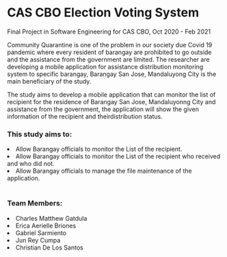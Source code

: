# CAS CBO Election Voting System


Final Project in Software Engineering for CAS CBO, Oct 2020 - Feb 2021


Community Quarantine is one of the problem in our society due Covid 19 pandemic where every resident of barangay are prohibited to go outside and the assistance from the government are limited. The researcher are developing a mobile application for assistance distribution monitoring system to specific barangay, Barangay San Jose, Mandaluyong City is the main beneficiary  of the study. 
<br>

The study aims to develop a mobile application that can monitor the list of recipient for the residence of Barangay San Jose, Mandaluyonng City and assistance from the government, the application will show the given information of the recipient and theirdistribution status.
<br>

<h3>This study aims to:</h3>
<li>Allow Barangay officials to monitor the List of the recipient.</li>
<li>Allow Barangay officials to monitor the List of the recipient who received and who did not.</li>
<li>Allow Barangay officials to manage the file maintenance of the application.</li>
<br>

<h3>Team Members:</h3>
<li>Charles Matthew Gatdula</li>
<li>Erica Aerielle Briones</li>
<li>Gabriel Sarmiento</li>
<li>Jun Rey Cumpa</li>
<li>Christian De Los Santos</li>

